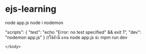 # ejs-learning
node app.js
node i nodemon

"scripts": {
    "test": "echo \"Error: no test specified\" && exit 1",
    "dev": "nodemon app.js"
  }
//ใช้ตัวนี้ แทน node app.js น่ะ
mpm run dev

<!DOCTYPE html>
<html lang="en">
    <head>
        <meta charset="UTF-8">
        <meta http-equiv="X-UA-Compatible" content="IE=edge">
        <meta name="viewport" content="width=device-width, intial-scale=1.0">
        <title>Document</title>
    </head>
    <body>
        
    </body>

</html>